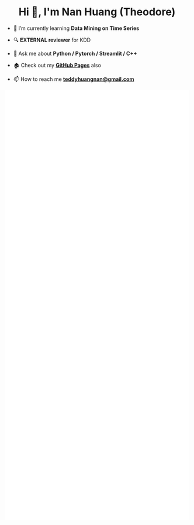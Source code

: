 <h1 align="center">Hi 👋, I'm Nan Huang (Theodore)</h1>

- 🌱 I’m currently learning **Data Mining on Time Series**

- 🔍 **EXTERNAL reviewer** for KDD

- 💬 Ask me about **Python / Pytorch / Streamlit / C++**

- 🏠 Check out my [**GitHub Pages**](https://teddyhuang-00.github.io/) also

- 📫 How to reach me [**teddyhuangnan@gmail.com**](mailto:teddyhuangnan@gmail.com)

<p>
    <img align="left" 
         src="https://raw.githubusercontent.com/TeddyHuang-00/github-stats/master/generated/overview.svg#gh-dark-mode-only"
         alt="teddyhuang-00 overview" />
    <img align="left" 
         src="https://raw.githubusercontent.com/TeddyHuang-00/github-stats/master/generated/overview.svg#gh-light-mode-only"
         alt="teddyhuang-00 overview" />
    <img align="left" 
         src="https://raw.githubusercontent.com/TeddyHuang-00/github-stats/master/generated/languages.svg#gh-dark-mode-only"
         alt="teddyhuang-00 language stack" />
    <img align="left" 
         src="https://raw.githubusercontent.com/TeddyHuang-00/github-stats/master/generated/languages.svg#gh-light-mode-only"
         alt="teddyhuang-00 language stack" />
</p>
